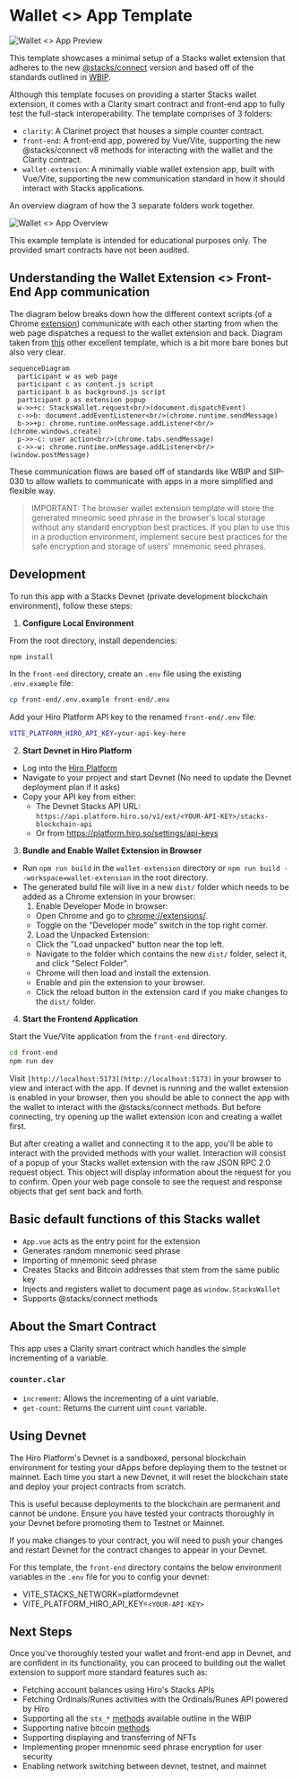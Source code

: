 # Wallet <> App Template

![Wallet <> App Preview](./preview.png)

This template showcases a minimal setup of a Stacks wallet extension that adheres to the new [@stacks/connect](https://github.com/hirosystems/connect) version and based off of the standards outlined in [WBIP](https://wbips.netlify.app/).

Although this template focuses on providing a starter Stacks wallet extension, it comes with a Clarity smart contract and front-end app to fully test the full-stack interoperability. The template comprises of 3 folders:

- `clarity`: A Clarinet project that houses a simple counter contract.
- `front-end`: A front-end app, powered by Vue/Vite, supporting the new @stacks/connect v8 methods for interacting with the wallet and the Clarity contract.
- `wallet-extension`: A minimally viable wallet extension app, built with Vue/Vite, supporting the new communication standard in how it should interact with Stacks applications.

An overview diagram of how the 3 separate folders work together.

![Wallet <> App Overview](./overview.png)

This example template is intended for educational purposes only. The provided smart contracts have not been audited.

## Understanding the Wallet Extension <> Front-End App communication

The diagram below breaks down how the different context scripts (of a Chrome [extension](https://developer.chrome.com/docs/extensions)) communicate with each other starting from when the web page dispatches a request to the wallet extension and back. Diagram taken from [this](https://github.com/wbips/webbtc-extension-template) other excellent template, which is a bit more bare bones but also very clear.

```mermaid
sequenceDiagram
  participant w as web page
  participant c as content.js script
  participant b as background.js script
  participant p as extension popup
  w->>+c: StacksWallet.request<br/>(document.dispatchEvent)
  c->>b: document.addEventListener<br/>(chrome.runtime.sendMessage)
  b->>+p: chrome.runtime.onMessage.addListener<br/>(chrome.windows.create)
  p->>-c: user action<br/>(chrome.tabs.sendMessage)
  c->>-w: chrome.runtime.onMessage.addListener<br/>(window.postMessage)
```

These communication flows are based off of standards like WBIP and SIP-030 to allow wallets to communicate with apps in a more simplified and flexible way.

> IMPORTANT: The browser wallet extension template will store the generated mneomic seed phrase in the browser's local storage without any standard encryption best practices. If you plan to use this in a production environment, implement secure best practices for the safe encryption and storage of users' mnemonic seed phrases.

## Development

To run this app with a Stacks Devnet (private development blockchain environment), follow these steps:

1. **Configure Local Environment**

From the root directory, install dependencies:

```bash
npm install
```

In the `front-end` directory, create an `.env` file using the existing `.env.example` file:

```bash
cp front-end/.env.example front-end/.env
```

Add your Hiro Platform API key to the renamed `front-end/.env` file:

```bash
VITE_PLATFORM_HIRO_API_KEY=your-api-key-here
```

2. **Start Devnet in Hiro Platform**

- Log into the [Hiro Platform](https://platform.hiro.so)
- Navigate to your project and start Devnet (No need to update the Devnet deployment plan if it asks)
- Copy your API key from either:
  - The Devnet Stacks API URL: `https://api.platform.hiro.so/v1/ext/<YOUR-API-KEY>/stacks-blockchain-api`
  - Or from https://platform.hiro.so/settings/api-keys

3. **Bundle and Enable Wallet Extension in Browser**

- Run `npm run build` in the `wallet-extension` directory or `npm run build --workspace=wallet-extension` in the root directory.
- The generated build file will live in a new `dist/` folder which needs to be added as a Chrome extension in your browser:
  1. Enable Developer Mode in browser:
  - Open Chrome and go to [chrome://extensions/](chrome://extensions/).
  - Toggle on the "Developer mode" switch in the top right corner.
  2. Load the Unpacked Extension:
  - Click the "Load unpacked" button near the top left.
  - Navigate to the folder which contains the new `dist/` folder, select it, and click "Select Folder".
  - Chrome will then load and install the extension.
  - Enable and pin the extension to your browser.
  - Click the reload button in the extension card if you make changes to the `dist/` folder.

4. **Start the Frontend Application**

Start the Vue/Vite application from the `front-end` directory.

```bash
cd front-end
npm run dev
```

Visit `[http://localhost:5173](http://localhost:5173)` in your browser to view and interact with the app. If devnet is running and the wallet extension is enabled in your browser, then you should be able to connect the app with the wallet to interact with the @stacks/connect methods. But before connecting, try opening up the wallet extension icon and creating a wallet first.

But after creating a wallet and connecting it to the app, you'll be able to interact with the provided methods with your wallet. Interaction will consist of a popup of your Stacks wallet extension with the raw JSON RPC 2.0 request object. This object will display information about the request for you to confirm. Open your web page console to see the request and response objects that get sent back and forth.

## Basic default functions of this Stacks wallet

- `App.vue` acts as the entry point for the extension
- Generates random mnemonic seed phrase
- Importing of mnemonic seed phrase
- Creates Stacks and Bitcoin addresses that stem from the same public key
- Injects and registers wallet to document page as `window.StacksWallet`
- Supports @stacks/connect methods

## About the Smart Contract

This app uses a Clarity smart contract which handles the simple incrementing of a variable.

### `counter.clar`

- `increment`: Allows the incrementing of a uint variable.
- `get-count`: Returns the current uint `count` variable.

## Using Devnet

The Hiro Platform's Devnet is a sandboxed, personal blockchain environment for testing your dApps before deploying them to the testnet or mainnet. Each time you start a new Devnet, it will reset the blockchain state and deploy your project contracts from scratch.

This is useful because deployments to the blockchain are permanent and cannot be undone. Ensure you have tested your contracts thoroughly in your Devnet before promoting them to Testnet or Mainnet.

If you make changes to your contract, you will need to push your changes and restart Devnet for the contract changes to appear in your Devnet.

For this template, the `front-end` directory contains the below environment variables in the `.env` file for you to config your devnet:

- VITE_STACKS_NETWORK=platformdevnet
- VITE_PLATFORM_HIRO_API_KEY=`<YOUR-API-KEY>`

## Next Steps

Once you've thoroughly tested your wallet and front-end app in Devnet, and are confident in its functionality, you can proceed to building out the wallet extension to support more standard features such as:

- Fetching account balances using Hiro's Stacks APIs
- Fetching Ordinals/Runes activities with the Ordinals/Runes API powered by Hiro
- Supporting all the `stx_*` [methods](https://wbips.netlify.app/request_api/stx/stx_transferStx) available outline in the WBIP
- Supporting native bitcoin [methods](https://wbips.netlify.app/request_api/sendTransfer)
- Supporting displaying and transferring of NFTs
- Implementing proper mnenomic seed phrase encryption for user security
- Enabling network switching between devnet, testnet, and mainnet
